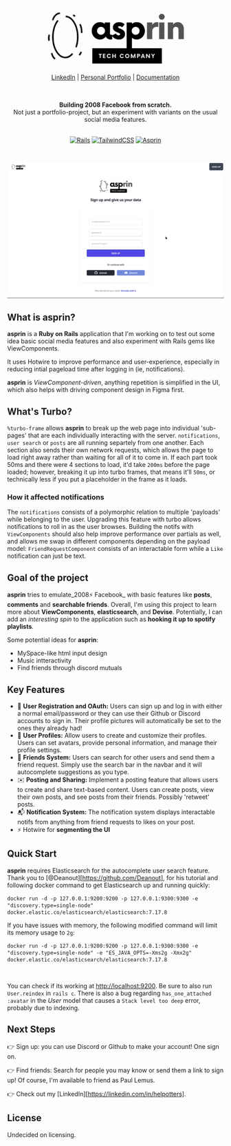 <br/>

<div align="center" style="margin: 30px;">
<a href="https://github.com/helpotters/asprin">
  <img src="https://raw.githubusercontent.com/helpotters/asprin/main/app/assets/images/asprin.gif"   style="width:350px;" align="center" />
</a>
<br />
<br />

<div align="center">
    <a href="https://linkedin.com/in/helpotters">LinkedIn</a> |
    <a href="https://helpotters">Personal Portfolio</a> |
    <a href="">Documentation</a>
</div>
</div>

<br />

<div align="center"><strong>Building 2008 Facebook from scratch.</strong><br> Not just a portfolio-project, but an experiment with variants on the usual social media features.

<br />
<br />

<div align="center">

[![Rails](https://img.shields.io/badge/rails-%23CC0000.svg?style=flat&logo=ruby-on-rails&logoColor=white)](https://rubyonrails.org)
[![TailwindCSS](https://img.shields.io/badge/tailwindcss-%2338B2AC.svg?style=flat&logo=tailwind-css&logoColor=white)](https://tailwindcss.com)
[![Asprin](https://img.shields.io/github/commit-activity/m/helpotters/asprin)](https://github.com/helpotters/asprin/commits/next)

</div>

<br/>

[![how-asprin-works](https://raw.githubusercontent.com/helpotters/asprin/main/early-version.gif)](https://github.com/helpotters/asprin)

</div>

## What is asprin?

**asprin** is a **Ruby on Rails** application that I'm working on to test out some idea basic social media features and also experiment with Rails gems like ViewComponents.  

It uses Hotwire to improve performance and user-experience, especially in reducing intial pageload time after logging in (ie, notifications).  


**asprin** is _ViewComponent-driven_, anything repetition is simplified in the UI, which also helps with driving component design in Figma first.

## What's Turbo?

`%turbo-frame` allows **asprin** to break up the web page into individual 'sub-pages' that are each individually interacting with the server. `notifications`, `user search` or `posts` are all running separtely from one another. Each section also sends their own network requests, which allows the page to load right away rather than waiting for all of it to come in. If each part took 50ms and there were 4 sections to load, it'd take `200ms` before the page loaded; however, breaking it up into turbo frames, that means it'll `50ms`, or technically less if you put a placeholder in the frame as it loads.

### How it affected notifications

The `notifications` consists of a polymorphic relation to multiple 'payloads' while belonging to the user. Upgrading this feature with turbo allows notifications to roll in as the user browses. Building the notifs with `ViewComponents` should also help improve performance over partials as well, and allows me swap in different components depending on the payload model: `FriendRequestComponent` consists of an interactable form while a `Like` notification can just be text.

## Goal of the project

**asprin** tries to emulate_2008⚡ Facebook_ with basic features like **posts**, **comments** and **searchable friends**. Overall, I'm using this project to learn more about **ViewComponents**, **elasticsearch**, and **Devise**. Potentially, I can add an _interesting spin_ to the application such as **hooking it up to spotify playlists**.

Some potential ideas for **asprin**:


- MySpace-like html input design
- Music intteractivity
- Find friends through discord mutuals

## Key Features

- 📝 **User Registration and OAuth:** Users can sign up and log in with either a normal email/password or they can use their Github or Discord accounts to sign in. Their profile pictures will automatically be set to the ones they already had!
- 👤 **User Profiles:** Allow users to create and customize their profiles. Users can set avatars, provide personal information, and manage their profile settings. 
- 🤝 **Friends System:** Users can search for other users and send them a friend request. Simply use the search bar in the navbar and it will autocomplete suggestions as you type.
- ✉️ **Posting and Sharing:** Implement a posting feature that allows users to create and share text-based content. Users can create posts, view their own posts, and see posts from their friends. Possibly 'retweet' posts.
- 📬 **Notification System:** The notification system displays interactable notifs from anything from friend requests to likes on your post.
- ⚡ Hotwire for **segmenting the UI**

## Quick Start

**asprin** requires Elasticsearch for the autocomplete user search feature. Thank you to [@Deanout][https://github.com/Deanout], for his tutorial and following docker command to get Elasticsearch up and running quickly:

```
docker run -d -p 127.0.0.1:9200:9200 -p 127.0.0.1:9300:9300 -e "discovery.type=single-node" docker.elastic.co/elasticsearch/elasticsearch:7.17.8
```

If you have issues with memory, the following modified command will limit its memory usage to `2g`:

```
docker run -d -p 127.0.0.1:9200:9200 -p 127.0.0.1:9300:9300 -e "discovery.type=single-node" -e "ES_JAVA_OPTS=-Xms2g -Xmx2g" docker.elastic.co/elasticsearch/elasticsearch:7.17.8
```

<br/>

You can check if its working at [http://localhost:9200](http://localhost:9200). Be sure to also run `User.reindex` in `rails c`. There is also a bug regarding `has_one_attached :avatar` in the *User* model that causes a `Stack level too deep` error, probably due to indexing.


## Next Steps

👉 Sign up: you can use Discord or Github to make your account! One sign on.

👉 Find friends: Search for people you may know or send them a link to sign up! Of course, I'm available to friend as Paul Lemus.

👉 Check out my [LinkedIn][https://linkedin.com/in/helpotters].


## License

Undecided on licensing. 
